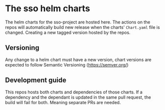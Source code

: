 # The sso helm charts

The helm charts for the sso-project are hosted here.  The actions on the repos will automatically build new release when the charts' `Chart.yaml` file is changed.  Creating a new tagged version hosted by the repos.

## Versioning

Any change to a helm chart must have a new version, chart versions are expected to follow Semantic Versioning (https://semver.org/)

## Development guide

This repos hosts both charts and dependencies of those charts.  If a dependency and the dependant is updated in the same pull request, the build will fail for both. Meaning separate PRs are needed.
